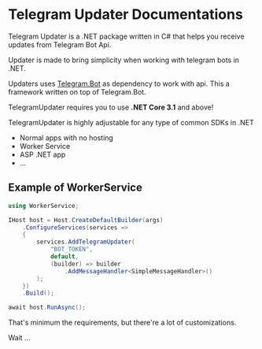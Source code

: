 # Telegram Updater Documentations

Telegram Updater is a .NET package written in C# that helps you receive updates from Telegram Bot Api.

Updater is made to bring simplicity when working with telegram bots in .NET.

Updaters uses [Telegram.Bot](https://github.com/TelegramBots/Telegram.Bot) as dependency to work with api. This a framework written on top of Telegram.Bot.

TelegramUpdater requires you to use **.NET Core 3.1** and above!

TelegramUpdater is highly adjustable for any type of common SDKs in .NET

- Normal apps with no hosting  
- Worker Service
- ASP .NET app
- ...

## Example of WorkerService

```csharp
using WorkerService;

IHost host = Host.CreateDefaultBuilder(args)
    .ConfigureServices(services =>
    {
        services.AddTelegramUpdater(
            "BOT_TOKEN",
            default,
            (builder) => builder
                .AddMessageHandler<SimpleMessageHandler>()
        );
    })
    .Build();

await host.RunAsync();

```

That's minimum the requirements, but there're a lot of customizations.

Wait ...
